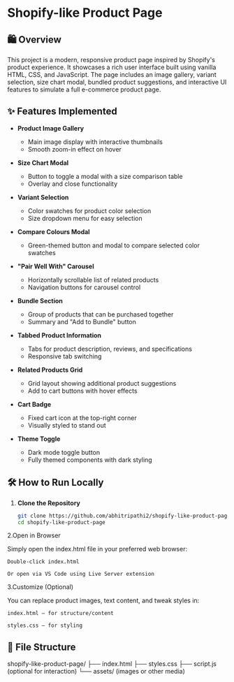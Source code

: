 # Shopify-like Product Page

## 🛍️ Overview

This project is a modern, responsive product page inspired by Shopify's product experience. It showcases a rich user interface built using vanilla HTML, CSS, and JavaScript. The page includes an image gallery, variant selection, size chart modal, bundled product suggestions, and interactive UI features to simulate a full e-commerce product page.

## ✨ Features Implemented

- **Product Image Gallery**
  - Main image display with interactive thumbnails
  - Smooth zoom-in effect on hover

- **Size Chart Modal**
  - Button to toggle a modal with a size comparison table
  - Overlay and close functionality

- **Variant Selection**
  - Color swatches for product color selection
  - Size dropdown menu for easy selection

- **Compare Colours Modal**
  - Green-themed button and modal to compare selected color swatches

- **"Pair Well With" Carousel**
  - Horizontally scrollable list of related products
  - Navigation buttons for carousel control

- **Bundle Section**
  - Group of products that can be purchased together
  - Summary and "Add to Bundle" button

- **Tabbed Product Information**
  - Tabs for product description, reviews, and specifications
  - Responsive tab switching

- **Related Products Grid**
  - Grid layout showing additional product suggestions
  - Add to cart buttons with hover effects

- **Cart Badge**
  - Fixed cart icon at the top-right corner
  - Visually styled to stand out

- **Theme Toggle**
  - Dark mode toggle button
  - Fully themed components with dark styling

## 🛠️ How to Run Locally

1. **Clone the Repository**

   ```bash
   git clone https://github.com/abhitripathi2/shopify-like-product-page.git
   cd shopify-like-product-page

2.Open in Browser

Simply open the index.html file in your preferred web browser:

    Double-click index.html

    Or open via VS Code using Live Server extension

3.Customize (Optional)

You can replace product images, text content, and tweak styles in:

    index.html — for structure/content

    styles.css — for styling
    

## 📁 File Structure
shopify-like-product-page/
├── index.html
├── styles.css
├── script.js (optional for interaction)
└── assets/ (images or other media)
